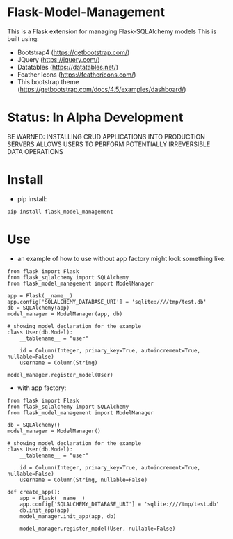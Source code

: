 # Flask-Model-Management
This is a Flask extension for managing Flask-SQLAlchemy models
This is built using:
* Bootstrap4 (https://getbootstrap.com/)
* JQuery (https://jquery.com/)
* Datatables (https://datatables.net/)
* Feather Icons (https://feathericons.com/)
* This bootstrap theme (https://getbootstrap.com/docs/4.5/examples/dashboard/)

# Status: In Alpha Development
BE WARNED: INSTALLING CRUD APPLICATIONS INTO PRODUCTION SERVERS ALLOWS USERS TO PERFORM POTENTIALLY IRREVERSIBLE DATA OPERATIONS

# Install
* pip install:
```
pip install flask_model_management
```

# Use
* an example of how to use without app factory might look something like:
```
from flask import Flask
from flask_sqlalchemy import SQLAlchemy
from flask_model_management import ModelManager

app = Flask(__name__)
app.config['SQLALCHEMY_DATABASE_URI'] = 'sqlite:////tmp/test.db'
db = SQLAlchemy(app)
model_manager = ModelManager(app, db)

# showing model declaration for the example
class User(db.Model):
    __tablename__ = "user"

    id = Column(Integer, primary_key=True, autoincrement=True, nullable=False)
    username = Column(String)

model_manager.register_model(User)
```


* with app factory:
```
from flask import Flask
from flask_sqlalchemy import SQLAlchemy
from flask_model_management import ModelManager

db = SQLAlchemy()
model_manager = ModelManager()

# showing model declaration for the example
class User(db.Model):
    __tablename__ = "user"

    id = Column(Integer, primary_key=True, autoincrement=True, nullable=False)
    username = Column(String, nullable=False)

def create_app():
    app = Flask(__name__)
    app.config['SQLALCHEMY_DATABASE_URI'] = 'sqlite:////tmp/test.db'
    db.init_app(app)
    model_manager.init_app(app, db)

    model_manager.register_model(User, nullable=False)
```
